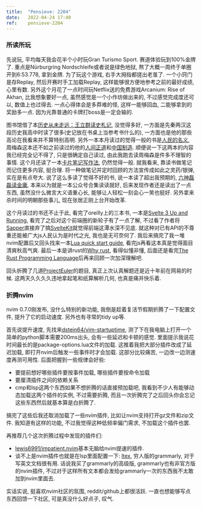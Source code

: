 ```yaml
---
title:  "Pensieve: 2204"
date:   2022-04-24 17:40
ref:    pensieve-2204
---
```


### 所读所玩

先说玩, 平均每天我会花半个小时玩Gran Turismo Sport. 赛道体验玩到100%金牌了. 重点是Nürburgring Nordschleife或者说是绿色地狱, 熬了大概一周终于单圈开到6:53.778, 拿到金牌. 为了玩这个游戏, 右手大拇指都搓出老茧了. 一个小窍门是存Replay, 然后开赛时手工加载Replay, 这样能够很方便地参考之前的最好成绩, 心里有数. 另外这个月花了一点时间玩Netflix送的免费游戏Arcanium: Rise of Akhan, 比我想象要好一点, 虽然感觉是一个小作坊做出来的, 不过感觉完成度还可以, 数值上也过得去. 一点心得体会是多莽难的怪, 这样一能够回血, 二能够拿到的奖励多一点. 因为光靠普通的卡牌打boss是一定会输的.

图书馆借了本[历史从未走远：王立群读史札记](https://book.douban.com/subject/26945145/), 没觉得多好, 一方面是先秦两汉这段历史我高中时读了很多(史记放在书桌上当参考书什么的), 一方面也是他的那些高论在我看来并不算特别高明. 另外一本本月读过的觉得一般的书是[人民的名义](https://book.douban.com/subject/26952485/), 周梅森这本还不如之前读过的他的[人间正道](https://book.douban.com/subject/1032869/)和[中国制造](https://book.douban.com/subject/1002347/). 顺便说一下这两本的内容我已经完全记不得了, 只是很确定自己读过, 由此我跑去读周梅森是件多不理智的事情. 这个月还读了一本[卡片笔记写作法](https://book.douban.com/subject/35503571/), 仍然觉得一般. 就我看来, 靠读书做笔记而记住更多内容, 挺合理. 将一种做笔记并定时回顾的方法宣传成如此之灵药/银弹, 实在是有点夸大. 说了这么多读了觉得不好的书, 说一本读了超出我预期的, [六神磊磊读金庸](https://book.douban.com/subject/35479455/), 本来以为就是一本公众号合集读读就好, 后来发现作者还是读出了一点东西, 虽然没什么微言大义语重心长, 能够让人轻松一刻会心一笑也挺好. 另外拿来杀时间的明朝那些事儿, 现在张居正刚上台开始改革.

这个月读过的书还不止于此, 看完了oreilly上的三本书, 一本是[Svelte 3 Up and Running](https://learning.oreilly.com/library/view/svelte-3-up/9781839213625/), 看完了之后对这个前端圈的新轮子有了一点了解, 不过看了作者将[Sapper](https://sapper.svelte.dev)直接弃了搞[SvelteKit](https://kit.svelte.dev)就觉得前端这潭水深不见底. 就这种对已有API的不尊重还能被广大js人民认为是时代之光, 我也是无可奈何了. 我后来搞完了我一堆nvim配置后又回头找来一本[Lua quick start guide](https://learning.oreilly.com/api/v1/continue/9781789343229/), 看完js再看这本真是觉得面目清爽秋高气爽. 最后一本是讲rust的[Why rust](https://learning.oreilly.com/api/v1/continue/9781492048589/), 看得似懂非懂, 后面还是看完[The Rust Programming Language](https://learning.oreilly.com/api/v1/continue/9781492067665/)后再来回顾一次加深理解吧.

回头折腾了几道[ProjectEuler](https://projecteuler.net/)的题目, 真正上次认真解题还是近十年前在网易的时候. 这两天久久久久违地拿起笔和纸算解析几何, 也真是痛并快乐着.

### 折腾nvim

nvim 0.7.0刚发布, 没什么特别的新功能, 我倒是趁着复活节假期折腾了一下配置文件, 提升了它的启动速度. 另外也有寻常的tidy up等.

首先说提升速度, 先找来[dstein64/vim-startuptime](https://github.com/dstein64/vim-startuptime), 测了下在我电脑上打开一个简单的python脚本需要200ms出头, 会有一些延迟和卡顿的感觉. 里面提示我说花时间最长的是package-options.lua文件的加载. 这推着我把大部分插件改成了延迟加载, 即打开nvim后触发一些事件时才会加载. 这部分比较痛苦, 一边改一边测速度再测可用性. 后面把握到一些规律会好些:

- 要提前想好哪些插件要按事件加载, 哪些插件要按命令加载
- 要厘清插件之间的依赖关系
- cmp和lsp这两个东西如果不想折腾的话直接预加载吧, 我看到不少人有能够动态加载这两个插件的实例, 不过需要折腾, 而且一次折腾完了之后回头你会忘记这些东西然后就基本算是白折腾了.

搞完了这些后我还取消加载了一些nvim插件, 比如让nvim支持打开gz文件和zip文件. 我知道有这样的功能, 不过我觉得这种低频率偏门需求, 不加载这个插件也罢.

再推荐几个这次折腾过程中发现的插件们:

- [lewis6991/impatient.nvim](https://github.com/lewis6991/impatient.nvim)基本无脑给nvim提速的插件.
- 谈不上是nvim插件也就是在lsp里面配置一下: [ltex](https://valentjn.github.io/ltex/index.html), 穷人版的grammarly, 对于写英文文档很有用. 话说我买了grammarly的高级版, grammarly也有非官方版的nvim插件, 不过对于这样所有文本都会发给grammarly一次的东西我不太敢加到nvim里面去.

实话实说, 挺喜欢nvim社区的氛围, reddit/github上都很活跃. 一直也想能够写点东西回馈一下社区, 可是真没什么好点子, 叹气.
